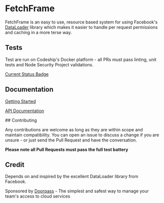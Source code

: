 # FetchFrame

FetchFrame is an easy to use, resource based system for using Facebook's [DataLoader](https://github.com/facebook/dataloader) library which makes it easier to handle per request permissions
and caching in a more terse way.

## Tests

Test are run on Codeship's Docker platform - all PRs must pass linting, unit tests and Node Security Project validations.

[Current Status Badge]()

## Documentation

[Getting Started](docs/getting_started.md)

[API Documentation](docs/api.md)

## Contributing

Any contributions are welcome as long as they are within scope and maintain compatibility. You can open an issue to discuss a change if you are unsure - or just send the Pull Request and have the conversation.

**Please note all Pull Requests must pass the full test battery**

## Credit

Depends on and inspired by the excellent DataLoader library from Facebook.

Sponsored by [Doorpass](https://doorpass.io) - The simplest and safest way to manage your team's access to cloud services
